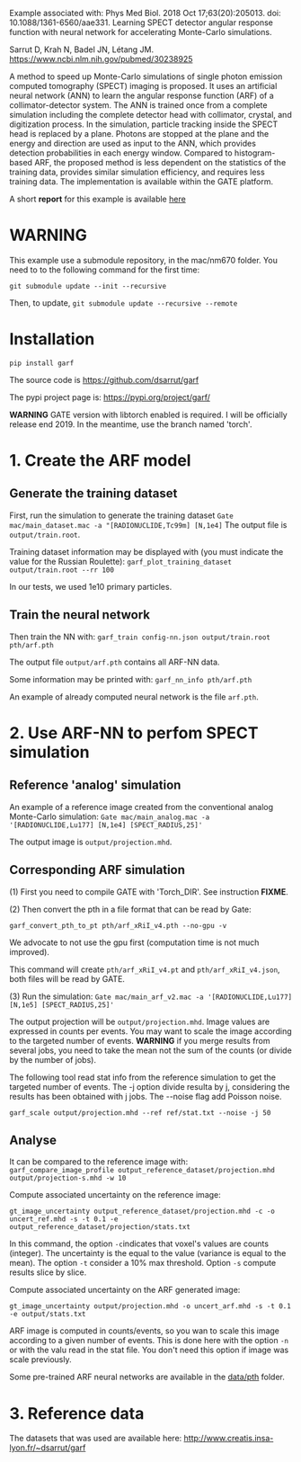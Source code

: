 
Example associated with:
Phys Med Biol. 2018 Oct 17;63(20):205013. doi: 10.1088/1361-6560/aae331. Learning SPECT detector angular response function with neural network for accelerating Monte-Carlo simulations. 

Sarrut D, Krah N, Badel JN, Létang JM. https://www.ncbi.nlm.nih.gov/pubmed/30238925

A method to speed up Monte-Carlo simulations of single photon emission computed tomography (SPECT) imaging is proposed. It uses an artificial neural network (ANN) to learn the angular response function (ARF) of a collimator-detector system. The ANN is trained once from a complete simulation including the complete detector head with collimator, crystal, and digitization process. In the simulation, particle tracking inside the SPECT head is replaced by a plane. Photons are stopped at the plane and the energy and direction are used as input to the ANN, which provides detection probabilities in each energy window. Compared to histogram-based ARF, the proposed method is less dependent on the statistics of the training data, provides similar simulation efficiency, and requires less training data. The implementation is available within the GATE platform.

A short **report** for this example is available [here](report/garf.pdf)


# WARNING

This example use a submodule repository, in the mac/nm670 folder. You need to to the following command for the first time: 

```git submodule update --init --recursive``` 

Then, to update, ```git submodule update --recursive --remote```


# Installation

```pip install garf```

The source code is https://github.com/dsarrut/garf

The pypi project page is:  https://pypi.org/project/garf/

**WARNING** GATE version with libtorch enabled is required. I will be officially release end 2019. In the meantime, use the branch named 'torch'. 


# 1. Create the ARF model
## Generate the training dataset

First, run the simulation to generate the training dataset
```Gate mac/main_dataset.mac -a "[RADIONUCLIDE,Tc99m] [N,1e4]```
The output file is ```output/train.root```. 

Training dataset information may be displayed with (you must indicate the value for the Russian Roulette): 
```garf_plot_training_dataset output/train.root --rr 100```

In our tests, we used 1e10 primary particles. 

## Train the neural network

Then train the NN with:
```garf_train config-nn.json output/train.root pth/arf.pth```

The output file ```output/arf.pth``` contains all ARF-NN data. 

Some information may be printed with:
```garf_nn_info pth/arf.pth```

An example of already computed neural network is the file ```arf.pth```.

# 2. Use ARF-NN to perfom SPECT simulation

## Reference 'analog' simulation

An example of a reference image created from the conventional analog Monte-Carlo simulation:
```Gate mac/main_analog.mac -a '[RADIONUCLIDE,Lu177] [N,1e4] [SPECT_RADIUS,25]'```

The output image is ```output/projection.mhd```.

## Corresponding ARF simulation

(1) First you need to compile GATE with 'Torch_DIR'. See instruction **FIXME**. 

(2) Then convert the pth in a file format that can be read by Gate:

```garf_convert_pth_to_pt pth/arf_xRiI_v4.pth --no-gpu -v```

We advocate to not use the gpu first (computation time is not much improved). 

This command will create ```pth/arf_xRiI_v4.pt``` and ```pth/arf_xRiI_v4.json```, both files will be read by GATE. 

(3) Run the simulation:
```Gate mac/main_arf_v2.mac -a '[RADIONUCLIDE,Lu177] [N,1e5] [SPECT_RADIUS,25]'```

The output projection will be ```output/projection.mhd```. Image values are expressed in counts per events. You may want to scale the image according to the targeted number of events. **WARNING** if you merge results from several jobs, you need to take the mean not the sum of the counts (or divide by the number of jobs). 

The following tool read stat info from the reference simulation to get the targeted number of events. The -j option divide resulta by j, considering the results has been obtained with j jobs. The --noise flag add Poisson noise. 

```garf_scale output/projection.mhd --ref ref/stat.txt --noise -j 50```

## Analyse

It can be compared to the reference image with:
```garf_compare_image_profile output_reference_dataset/projection.mhd output/projection-s.mhd -w 10```

Compute associated uncertainty on the reference image:

```gt_image_uncertainty output_reference_dataset/projection.mhd -c -o uncert_ref.mhd -s -t 0.1 -e output_reference_dataset/projection/stats.txt```

In this command, the option ```-c```indicates that voxel's values are counts (integer). The uncertainty is the equal to the value (variance is equal to the mean). The option ```-t``` consider a 10% max threshold. Option ```-s``` compute results slice by slice. 

Compute associated uncertainty on the ARF generated image:

```gt_image_uncertainty output/projection.mhd -o uncert_arf.mhd -s -t 0.1 -e output/stats.txt```

ARF image is computed in counts/events, so you wan to scale this image according to a given number of events. This is done here with the option ```-n``` or with the valu read in the stat file. You don't need this option if image was scale previously.

Some pre-trained ARF neural networks are available in the [data/pth](data/pth) folder.


# 3. Reference data

The datasets that was used are available here: http://www.creatis.insa-lyon.fr/~dsarrut/garf

